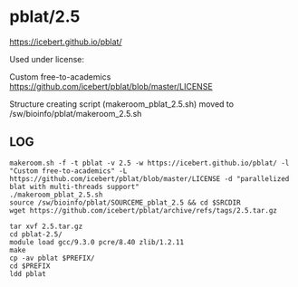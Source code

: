 pblat/2.5
=========

<https://icebert.github.io/pblat/>

Used under license:

Custom free-to-academics
<https://github.com/icebert/pblat/blob/master/LICENSE>

Structure creating script (makeroom_pblat_2.5.sh) moved to /sw/bioinfo/pblat/makeroom_2.5.sh

LOG
---

    makeroom.sh -f -t pblat -v 2.5 -w https://icebert.github.io/pblat/ -l "Custom free-to-academics" -L https://github.com/icebert/pblat/blob/master/LICENSE -d "parallelized blat with multi-threads support"
    ./makeroom_pblat_2.5.sh 
    source /sw/bioinfo/pblat/SOURCEME_pblat_2.5 && cd $SRCDIR
    wget https://github.com/icebert/pblat/archive/refs/tags/2.5.tar.gz

    tar xvf 2.5.tar.gz 
    cd pblat-2.5/
    module load gcc/9.3.0 pcre/8.40 zlib/1.2.11
    make
    cp -av pblat $PREFIX/
    cd $PREFIX
    ldd pblat 

